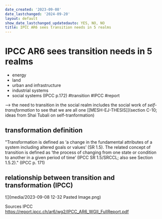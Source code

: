 ```yaml
---
date_created: '2023-09-08'
date_lastchanged: '2024-09-20'
layout: default
show_date_lastchanged_updatedauto: YES, NO, NO
title: IPCC AR6 sees transition needs in 5 realms
---
```

# IPCC AR6 sees transition needs in 5 realms
- energy
- land
- urban and infrastructure
- industrial systems
- social systems
(IPCC p.172)
#transition #IPCC #report 

--> the need to transition in the social realm includes the social work of *self-transformation* to see that we are all one [[MESH-EJ-THESIS]](section C-10; ideas from Shai Tubali on self-tranformation)

## transformation definition
"Transformation is defined as ‘a change in the fundamental attributes of a system including altered goals or values’ (SR 1.5). The related concept of transition is defined as ‘the process of changing from one state or condition to another in a given period of time’ (IPCC SR 1.5/SRCCL; also see Section 1.5.2)." (IPCC p. 171)

## relationship between transition and transformation (IPCC)
![](media/2023-09-08 12-32 Pasted Image.png)


Sources
IPCC https://report.ipcc.ch/ar6/wg2/IPCC_AR6_WGII_FullReport.pdf
